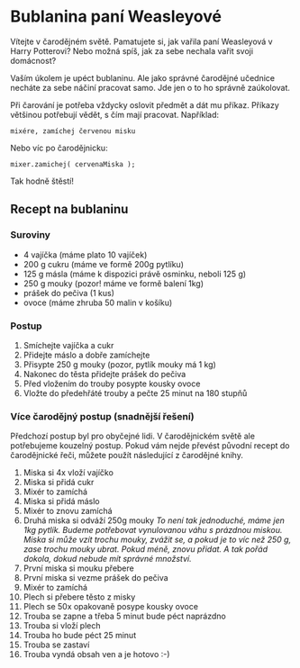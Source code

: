 # Bublanina paní Weasleyové
Vítejte v čarodějném světě. Pamatujete si, jak vařila paní Weasleyová v Harry Potterovi? Nebo možná spíš, jak za sebe nechala vařit svoji domácnost?

Vaším úkolem je upéct bublaninu. Ale jako správné čarodějné učednice necháte za sebe náčiní pracovat samo. Jde jen o to ho správně zaúkolovat.

Při čarování je potřeba vždycky oslovit předmět a dát mu příkaz. Příkazy většinou potřebují vědět, s čím mají pracovat. Například:

```
mixére, zamíchej červenou misku
```

Nebo víc po čarodějnicku:

```
mixer.zamichej( cervenaMiska );
```
Tak hodně štěstí!

## Recept na bublaninu
### Suroviny
* 4 vajíčka (máme plato 10 vajíček)
* 200 g cukru (máme ve formě 200g pytlíku)
* 125 g másla (máme k dispozici právě osminku, neboli 125 g)
* 250 g mouky (pozor! máme ve formě balení 1kg)
* prášek do pečiva (1 kus)
* ovoce (máme zhruba 50 malin v košíku)

### Postup
1. Smíchejte vajíčka a cukr
2. Přidejte máslo a dobře zamíchejte
3. Přisypte 250 g mouky (pozor, pytlík mouky má 1 kg)
4. Nakonec do těsta přidejte prášek do pečiva
5. Před vložením do trouby posypte kousky ovoce
6. Vložte do předehřáté trouby a pečte 25 minut na 180 stupňů

### Více čarodějný postup (snadnější řešení)
Předchozí postup byl pro obyčejné lidi. V čarodějnickém světě ale potřebujeme kouzelný postup. Pokud vám nejde převést původní recept do čarodějnické řeči, můžete použít následující z čarodějné knihy.
1. Miska si 4x vloží vajíčko
1. Miska si přidá cukr
1. Mixér to zamíchá
1. Miska si přidá máslo
1. Mixér to znovu zamíchá
1. Druhá miska si odváží 250g mouky *To není tak jednoduché, máme jen 1kg pytlík. Budeme potřebovat vynulovanou váhu s prázdnou miskou. Miska si může vzít trochu mouky, zvážit se, a pokud je to víc než 250 g, zase trochu mouky ubrat. Pokud méně, znovu přidat. A tak pořád dokola, dokud nebude mít správné množství.*
1. První miska si mouku přebere
1. První miska si vezme prášek do pečiva
1. Mixér to zamíchá
1. Plech si přebere těsto z misky
1. Plech se 50x opakovaně posype kousky ovoce
1. Trouba se zapne a třeba 5 minut bude péct naprázdno
1. Trouba si vloží plech
1. Trouba ho bude péct 25 minut
1. Trouba se zastaví
1. Trouba vyndá obsah ven a je hotovo :-)